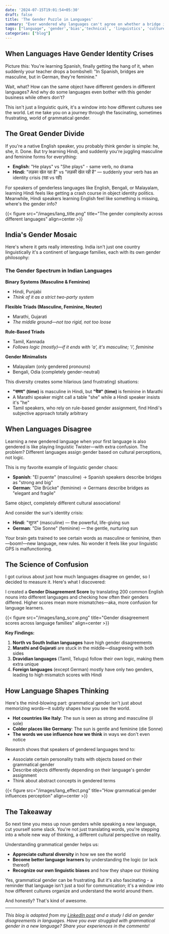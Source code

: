 ```yaml
---
date: '2024-07-15T19:01:54+05:30'
draft: false
title: 'The Gender Puzzle in Languages'
summary: "Ever wondered why languages can't agree on whether a bridge is masculine or feminine? The fascinating world of grammatical gender and how it shapes our thinking."
tags: ["language", 'gender','bias','technical', 'linguistics', 'culture']
categories: ["blog"]
---
```


## When Languages Have Gender Identity Crises

Picture this: You're learning Spanish, finally getting the hang of it, when suddenly your teacher drops a bombshell: "In Spanish, bridges are masculine, but in German, they're feminine." 

Wait, what? How can the same object have different genders in different languages? And why do some languages even bother with this gender business while others don't?

This isn't just a linguistic quirk, it's a window into how different cultures see the world. Let me take you on a journey through the fascinating, sometimes frustrating, world of grammatical gender.

## The Great Gender Divide

If you're a native English speaker, you probably think gender is simple: he, she, it. Done. But try learning Hindi, and suddenly you're juggling masculine and feminine forms for everything:

- **English**: "He plays" vs "She plays" - same verb, no drama
- **Hindi**: "लड़का खेल रहा है" vs "लड़की खेल रही है" — suddenly your verb has an identity crisis (रहा vs रही)

For speakers of genderless languages like English, Bengali, or Malayalam, learning Hindi feels like getting a crash course in object identity politics. Meanwhile, Hindi speakers learning English feel like something is missing, where's the gender info?

{{< figure src="/images/lang_title.png" title="The gender complexity across different languages" align=center >}}

## India's Gender Mosaic

Here's where it gets really interesting. India isn't just one country linguistically it's a continent of language families, each with its own gender philosophy:

### The Gender Spectrum in Indian Languages

**Binary Systems (Masculine & Feminine)**
- Hindi, Punjabi
- *Think of it as a strict two-party system*

**Flexible Triads (Masculine, Feminine, Neuter)**
- Marathi, Gujarati
- *The middle ground—not too rigid, not too loose*

**Rule-Based Triads**
- Tamil, Kannada
- *Follows logic (mostly)—if it ends with 'a', it's masculine; 'i', feminine*

**Gender Minimalists**
- Malayalam (only gendered pronouns)
- Bengali, Odia (completely gender-neutral)

This diversity creates some hilarious (and frustrating) situations:

- **"समय" (time)** is masculine in Hindi, but **"वेळ" (time)** is feminine in Marathi
- A Marathi speaker might call a table "she" while a Hindi speaker insists it's "he"
- Tamil speakers, who rely on rule-based gender assignment, find Hindi's subjective approach totally arbitrary

## When Languages Disagree

Learning a new gendered language when your first language is also gendered is like playing linguistic Twister—with extra confusion. The problem? Different languages assign gender based on cultural perceptions, not logic.

This is my favorite example of linguistic gender chaos:

- **Spanish**: "El puente" (masculine) → Spanish speakers describe bridges as "strong and big"
- **German**: "Die Brücke" (feminine) → Germans describe bridges as "elegant and fragile"

Same object, completely different cultural associations!

And consider the sun's identity crisis:
- **Hindi**: "सूरज" (masculine) — the powerful, life-giving sun
- **German**: "Die Sonne" (feminine) — the gentle, nurturing sun

Your brain gets trained to see certain words as masculine or feminine, then—boom!—new language, new rules. No wonder it feels like your linguistic GPS is malfunctioning.

## The Science of Confusion

I got curious about just how much languages disagree on gender, so I decided to measure it. Here's what I discovered:

I created a **Gender Disagreement Score** by translating 200 common English nouns into different languages and checking how often their genders differed. Higher scores mean more mismatches—aka, more confusion for language learners.

{{< figure src="/images/lang_score.png" title="Gender disagreement scores across language families" align=center >}}

**Key Findings:**

1. **North vs South Indian languages** have high gender disagreements
2. **Marathi and Gujarati** are stuck in the middle—disagreeing with both sides
3. **Dravidian languages** (Tamil, Telugu) follow their own logic, making them extra unique
4. **Foreign languages** (except German) mostly have only two genders, leading to high mismatch scores with Hindi

## How Language Shapes Thinking

Here's the mind-blowing part: grammatical gender isn't just about memorizing words—it subtly shapes how you see the world.

- **Hot countries like Italy**: The sun is seen as strong and masculine (il sole)
- **Colder places like Germany**: The sun is gentle and feminine (die Sonne)
- **The words we use influence how we think** in ways we don't even notice

Research shows that speakers of gendered languages tend to:
- Associate certain personality traits with objects based on their grammatical gender
- Describe objects differently depending on their language's gender assignment
- Think about abstract concepts in gendered terms

{{< figure src="/images/lang_effect.png" title="How grammatical gender influences perception" align=center >}}

## The Takeaway

So next time you mess up noun genders while speaking a new language, cut yourself some slack. You're not just translating words, you're stepping into a whole new way of thinking, a different cultural perspective on reality.

Understanding grammatical gender helps us:
- **Appreciate cultural diversity** in how we see the world
- **Become better language learners** by understanding the logic (or lack thereof)
- **Recognize our own linguistic biases** and how they shape our thinking

Yes, grammatical gender can be frustrating. But it's also fascinating - a reminder that language isn't just a tool for communication; it's a window into how different cultures organize and understand the world around them.

And honestly? That's kind of awesome.

---

*This blog is adapted from my [LinkedIn post](https://www.linkedin.com/posts/kadam-tushar_gender-blunder-activity-7214934222673756160-NHfK?utm_source=social_share_send&utm_medium=member_desktop_web&rcm=ACoAACaI0W8B1NuW7I6y0Xbog_2homSJ5iJIlw8) and a study I did on gender disagreements in languages. Have you ever struggled with grammatical gender in a new language? Share your experiences in the comments!*